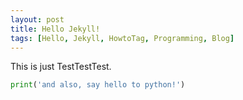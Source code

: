 ```yaml
---
layout: post
title: Hello Jekyll!
tags: [Hello, Jekyll, HowtoTag, Programming, Blog]
---
```


This is just TestTestTest.

```python
print('and also, say hello to python!')
```
